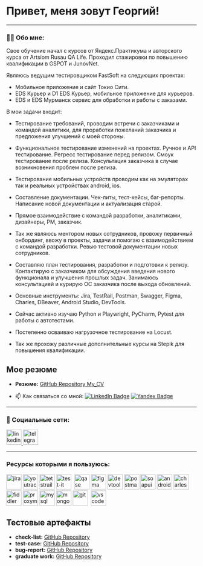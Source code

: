 # Привет, меня зовут Георгий!

---

### 👨‍💻 Обо мне:

Свое обучение начал с курсов от Яндекс.Практикума и авторского курса от Artsiom Rusau QA Life.
Проходил стажировки по повышению квалификации в GSPOT и JunovNet.

Являюсь ведущим тестировщиком FastSoft на следующих проектах:

- Мобильное приложение и сайт Токио Сити.
- EDS Курьер и D1 EDS Курьер, мобильное приложение для курьеров.
- EDS и EDS Мурманск сервис для обработки и работы с заказами.

В мои задачи входит:

- Тестирование требований, проводим встречи с заказчиками и командой аналитики, для проработки пожеланий заказчика и предложения улучшений с моей стороны.
- Функциональное тестирование изменений на проектах. Ручное и API тестирование. Регресс тестирование перед релизом. Смоук тестирование после релиза. Консультация заказчика в случае возникновения проблем после релиза.
- Тестирование мобильных устройств проводим как на эмуляторах так и реальных устройствах android, ios.
- Составление документации. Чек-литы, тест-кейсы, баг-репорты. Написание новой документации и актуализация старой.
- Прямое взаимодействие с командой разработки, аналитиками, дизайнеры, РМ, заказчик.
- Так же являюсь ментором новых сотрудников, провожу первичный онбординг, ввожу в проекты, задачи и помогаю с взаимодействием с командой разработки. Ревью тестовой документации новых сотрудников.
- Составляю план тестирования, разработки и подготовки к релизу. Контактирую с заказчиком для обсуждения введения нового функционала и улучшения прошлых задач. Занимаюсь консультацией и курирую ОС заказчика после выхода обновлений.

- Основные инструменты: Jira, TestRail, Postman, Swagger, Figma, Charles, DBeaver, Android Studio, DevTools.
- Сейчас активно изучаю Python и Playwright, PyCharm, Pytest для работы с автотестами.
- Постепенно осваиваю нагрузочное тестирование на Locust.
- Так же прохожу различные дополнительные курсы на Stepik для повышения квалификации.

## Мое резюме

- **Резюме:** [GitHub Repository My_CV](https://github.com/GeorgeVinichuk/My_CV/)


- 📫 Как связаться со мной: [![LinkedIn Badge](https://img.shields.io/badge/-@georgevinichuk-blue?style=flat&logo=LinkedIn&logoColor=white)](https://www.linkedin.com/in/georgevinichuk/) [![Yandex Badge](https://img.shields.io/badge/-Yandex-red?style=flat&logo=Yandex&logoColor=white)](mailto:vinichukg@yandex.ru) 

---

### 🤝 Социальные сети:

  <div id="badges">
    <a href="https://www.linkedin.com/in/georgevinichuk/" target="_blank">
      <img src="https://cdn-icons-png.flaticon.com/512/2504/2504799.png" width="40" height="40" alt="linkedin" />
    </a>
    <a href="https://t.me/vinichukgeorge" target="_blank">
      <img src="https://cdn-icons-png.flaticon.com/512/2111/2111646.png" width="40" height="40" alt="telegram" />
    </a>
  </div>

---

### Ресурсы которыми я пользуюсь:

<div>
  
  <img src="https://cdn.jsdelivr.net/gh/devicons/devicon/icons/jira/jira-original.svg" title="jira" alt="jira" width="40" height="40"/>
  <img src="https://upload.wikimedia.org/wikipedia/commons/thumb/8/8d/YouTrack_Icon.svg/1024px-YouTrack_Icon.svg.png?20200803082248" title="youtrack" alt="youtrack" width="40" height="40"/>
  <img src="https://codahosted.io/packs/21236/unversioned/assets/LOGO/ba1091c59bab89cd2fd0f289622731fe16113d7b00905abe64759c313a4b73b76c1b0426076ed76cb74752234c734131df46992d5b8b48fc13e264240e4f7119f736cfeb64df36ded54b5cbf6198b9cadedf18dd0cac5c7dbcd16e6336c29363cd1292ba" title="testrail" alt="tetstrail" width="40" height="40"/>
  <img src="https://docs.testit.software/images/testit_logo_icon.png" title="test-it" alt="test-it" width="40" height="40"/>&nbsp
  <img src="https://luna1.co/eb0187.png" title="qase" alt="qase" width="40" height="40"/>
  <img src="https://cdn.jsdelivr.net/gh/devicons/devicon/icons/figma/figma-original.svg" title="figma" alt="figma" width="40" height="40"/>
<img src="https://d33wubrfki0l68.cloudfront.net/38b5c953a4667366685d55db55d057c86db1fc54/a0fdc/static/acae6b24d940347661ca901ea07f47c1/chrome-dev-logo-icon.png" title="devtools" alt="devtools" width="40" height="40"/>
  <img src="https://img.uxwing.com/wp-content/themes/uxwing/download/brands-social-media/postman-icon.svg" title="postman" alt="postman" width="40" height="40"/>
  <img src="https://static0.smartbear.co/smartbearbrand/media/images/home/soapui-icon.svg" title="soapui" alt="soapui" width="40" height="40"/>
  <img src="https://cdn.jsdelivr.net/gh/devicons/devicon/icons/androidstudio/androidstudio-original.svg" title="android-studio" alt="android-studio" width="40" height="40"/>
  <img src="https://cdn.icon-icons.com/icons2/3053/PNG/512/charles_proxy_macos_bigsur_icon_190302.png" title="charles-proxy" alt="charles-proxy" width="40" height="40"/>
  <img src="https://www.megaleechers.com/storage/Fiddler-Everywhere-Icon.png" title="fiddler" alt="fiddler" width="40" height="40"/>
  <img src="https://pbs.twimg.com/profile_images/1589614420766126080/slAIVDtr_400x400.jpg" title="proxyman" alt="proxyman" width="40" height="40"/>
  <img src="https://cdn.jsdelivr.net/gh/devicons/devicon/icons/mysql/mysql-original.svg" title="mysql" alt="mysql" width="40" height="40"/>
  <img src="https://cdn.jsdelivr.net/gh/devicons/devicon/icons/mongodb/mongodb-original.svg" title="mongodb" alt="mongodb" width="40" height="40"/>
  <img src="https://cdn.jsdelivr.net/gh/devicons/devicon/icons/git/git-original.svg" title="git" alt="git" width="40" height="40"/>&nbsp
  <img src="https://cdn.jsdelivr.net/gh/devicons/devicon/icons/vscode/vscode-original.svg" title="vscode" alt="vscode" width="40" height="40"/>
  
</div>

## Тестовые артефакты

- **check-list:** [GitHub Repository](https://github.com/GeorgeVinichuk/check-list_vinichuk_george)
- **test-case:** [GitHub Repository](https://github.com/GeorgeVinichuk/test-case_vinichuk_george)
- **bug-report:** [GitHub Repository](https://github.com/GeorgeVinichuk/bug_report_vinichuk_george)
- **graduate work:** [GitHub Repository](https://github.com/GeorgeVinichuk/graduate_work_yandex.practicum)
